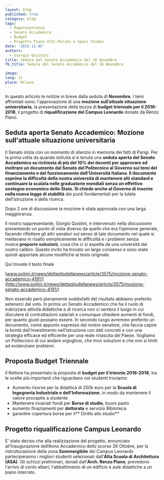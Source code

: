 ```yaml
---
layout: blog
published: true
category: blog
tags:
  - Rappresentanza
  - Senato Accademico
  - Budget
  - Progetto Piano ViVi.Polimi e Spazi Studio
date: '2015-11-05'
authors:
  - Giorgio Quistini
title: Seduta del Senato Accademico del 16 Novembre
fb_title: Seduta del Senato Accademico del 16 Novembre

image: 
lang: it
place: Milano
---
```


In questo articolo le notizie in breve dalla seduta di **Novembre**. I temi affrontati sono: l'approvazione di una **mozione sull’attuale situazione universitaria**, la presentazione della bozza di **budget triennale per il 2016-2018**, il progetto di **riqualificazione del Campus Leonardo** donato da Renzo Piano.

Seduta aperta Senato Accademico: Mozione sull'attuale situazione universitaria
------------------------------------------------------------------------------

Il Senato inizia con un momento di silenzio in memoria dei fatti di Parigi. Per la prima volta da quando istituita si è tenuta una **seduta aperta **del Senato Accademico su richiesta di più del 10% dei docenti per approvare ed inoltrare un documento dal Senato del Politecnico al **Governo** sui temi del finanziamento e del funzionamento dell'Università Italiana. Il documento esprime la difficoltà della nostra università di mantenere alti standard e continuare la scalata nelle graduatorie mondiali senza **un effettivo sostegno economico dello Stato**. Si chiede anche al Governo di inserire nella nuova** legge di stabilità** dei punti fondamentali per la tutela dell’istruzione e della ricerca.

Dopo 2 ore di discussione la mozione è stata approvata con una larga maggioranza.

Il nostro rappresentante, Giorgio Quistini, è intervenuto nella discussione presentando un punto di vista diverso da quello che era l’opinione generale, facendo riflettere gli altri senatori sul senso di tale documento nel quale si mettevano in risalto semplicemente le difficoltà e i problemi senza invece **proporre soluzioni**, cosa che ci si aspetta da una università del nostro calibro. Questo invito ha trovato un largo consenso e sono state quindi apportate alcune modifiche al testo originale.

Qui trovate il testo finale

[www.polimi.it/news/dettagliodellanews/article/3575/mozione-senato-accademico-4191/](http://www.polimi.it/news/dettagliodellanews/article/3575/mozione-senato-accademico-4191/)

Non essendo però pienamente soddisfatti del risultato abbiamo preferito astenerci dal voto. In primis un Senato Accademico che ha il ruolo di indirizzare attività didattiche e di ricerca non ci sembra il luogo in cui discutere di contrattazioni salariali e comunque chiedere aumenti di fondi, per quanto giusti possano essere. In secondo luogo avremmo preferito un documento, come appunto espresso dal nostro senatore, che faccia capire la bontà dell’investimento nell’istruzione con dati concreti e con una strategia efficace ed efficiente per una reale rinascita del Paese. Vogliamo un Politecnico di cui andare orgogliosi, che trovi soluzioni e che non si limiti ad evidenziare problemi.

**Proposta Budget Triennale**
-----------------------------

Il Rettore ha presentato la proposta di **budget per il triennio 2016-2018**, tra le scelte più importanti che riguardano noi studenti troviamo:

*   Aumento risorse per la didattica di 250k euro per la **Scuola di Ingegneria Industriale e dell'Informazione**, in modo da mantenere il valore procapite a studente 
*   Mantenere invariati fondi per **Borse di studio**, buoni pasto
*   aumento finaziamenti per **dottorato** e servizio Biblioteca
*   garantire copertura borse per il** Diritto allo studio**

Progetto riqualificazione Campus Leonardo
-----------------------------------------

E’ stato deciso che alla realizzazione del progetto, annunciato all’Inaugurazione dell’Anno Accademico dello scorso 26 Ottobre, per la ristrutturazione della zona **Sommergibile** del Campus Leonardo parteciperanno i migliori studenti selezionati dall’**Alta Scuola di Architettura (ASA)**. Gli schizzi preliminari, donati dall’**Arch. Renzo Piano**, prevedono l'arrivo di cento alberi, l'abbattimento di un edificio e aule didattiche a un piano interrato.
